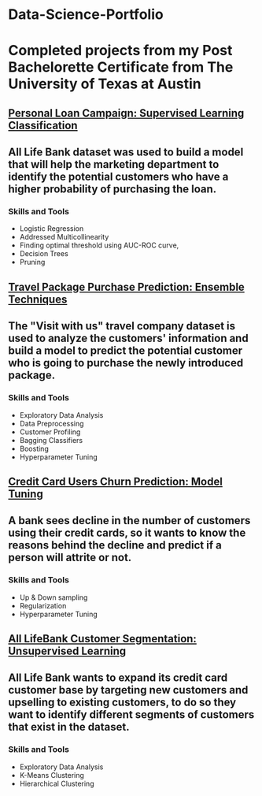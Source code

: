 
   <meta name="image" property="og:image" content="https://www.flickr.com/photos/194291835@N04/51638618602/in/dateposted-public/">



# Data-Science-Portfolio
# Completed projects from my Post Bachelorette Certificate from The University of Texas at Austin 

## [Personal Loan Campaign: Supervised Learning Classification](https://supremedatakai.github.io/Projects/All_LIfe_Bank.html)
## All Life Bank dataset was used to build a model that will help the marketing department to identify the potential customers who have a higher probability of purchasing the loan.
### Skills and Tools
   - Logistic Regression
   - Addressed Multicollinearity
   - Finding optimal threshold using AUC-ROC curve, 
   - Decision Trees 
   - Pruning


## [Travel Package Purchase Prediction: Ensemble Techniques](https://supremedatakai.github.io/Projects/Tourism_Final.html)
## The "Visit with us" travel company dataset is used to analyze the customers' information and build a model to predict the potential customer who is going to purchase the newly introduced package.
### Skills and Tools
   - Exploratory Data Analysis
   - Data Preprocessing
   - Customer Profiling
   - Bagging Classifiers
   - Boosting
   - Hyperparameter Tuning


## [Credit Card Users Churn Prediction: Model Tuning](https://supremedatakai.github.io/Projects/BankProject.html)
## A bank sees decline in the number of customers using their credit cards, so it wants to know the reasons behind the decline and predict if a person will attrite or not.
### Skills and Tools
   - Up & Down sampling
   - Regularization
   - Hyperparameter Tuning


## [All LifeBank Customer Segmentation: Unsupervised Learning](https://supremedatakai.github.io/Projects/CreditPjt_Final.html)
## All Life Bank wants to expand its credit card customer base by targeting new customers and upselling to existing customers, to do so they want to identify different segments of customers that exist in the dataset.
### Skills and Tools
   - Exploratory Data Analysis
   - K-Means Clustering
   - Hierarchical Clustering
